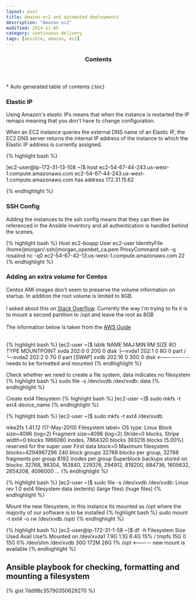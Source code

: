 ```yaml
---
layout: post
title: Amazon ec2 and automated deployments
description: "Amazon ec2"
modified: 2014-11-05
category: continuous-delivery
tags: [ansible, amazon, ec2]
---
```


<section id="table-of-contents" class="toc">
  <header>
    <h3>Contents</h3>
  </header>
<div id="drawer" markdown="1">
*  Auto generated table of contents
{:toc}
</div>
</section><!-- /#table-of-contents -->

### Elastic IP

Using Amazon's elastic IPs means that when the instance is restarted the IP remaps meaning that you don't have to change configuration.

When an EC2 instance queries the external DNS name of an Elastic IP, the EC2 DNS server returns the internal IP address of the instance to which the Elastic IP address is currently assigned.

{% highlight bash %}

[ec2-user@ip-172-31-13-108 ~]$ host ec2-54-67-44-243.us-west-1.compute.amazonaws.com
ec2-54-67-44-243.us-west-1.compute.amazonaws.com has address 172.31.15.62

{% endhighlight %}

### SSH Config

Adding the instances to the ssh config means that they can then be referenced in the Ansible inventory and all authentication is handled behind the scenes.

{% highlight bash %}
Host ec2-boapp
    User ec2-user
    IdentityFile /home/jmorgan/.ssh/jmorgan_openbet_ca.pem
    ProxyCommand ssh -q rosalind nc -q0 ec2-54-67-42-13.us-west-1.compute.amazonaws.com 22
{% endhighlight %}

### Adding an extra volume for Centos

Centos AMI images don't seem to preserve the volume information on startup. In addition the root volume is limited to 8GB.
<br/><br/>
I asked about this on [Stack Overflow](http://stackoverflow.com/questions/29539057/amazon-ec2-centos-6-spot-instance-root-volume). Currently the way i'm trying to fix it is to mount a second partition to /opt and leave the root as 8GB
<br/><br/>
The information below is taken from the [AWS Guide](http://docs.aws.amazon.com/AWSEC2/latest/UserGuide/ebs-using-volumes.html)
<br/><br/>

{% highlight bash %}
[ec2-user ~]$ lsblk
NAME    MAJ:MIN RM SIZE RO TYPE MOUNTPOINT
xvda    202:0    0  20G  0 disk
├─xvda1 202:1    0   8G  0 part /
└─xvda2 202:2    0   7G  0 part [SWAP]
xvdb    202:16   0  30G  0 disk    <----------- needs to be formatted and mounted
{% endhighlight %}

Check whether we need to create a file system, data indicates no filesystem
{% highlight bash %}
sudo file -s /dev/xvdb
/dev/xvdb: data
{% endhighlight %}

Create ext4 filesystem
{% highlight bash %}
[ec2-user ~]$ sudo mkfs -t ext4 device_name
{% endhighlight %}

{% highlight bash %}
[ec2-user ~]$ sudo mkfs -t ext4 /dev/xvdb

mke2fs 1.41.12 (17-May-2010)
Filesystem label=
OS type: Linux
Block size=4096 (log=2)
Fragment size=4096 (log=2)
Stride=0 blocks, Stripe width=0 blocks
1966080 inodes, 7864320 blocks
393216 blocks (5.00%) reserved for the super user
First data block=0
Maximum filesystem blocks=4294967296
240 block groups
32768 blocks per group, 32768 fragments per group
8192 inodes per group
Superblock backups stored on blocks:
	32768, 98304, 163840, 229376, 294912, 819200, 884736, 1605632, 2654208,
	4096000
...
{% endhighlight %}

{% highlight bash %}
[ec2-user ~]$ sudo file -s /dev/xvdb
/dev/xvdb: Linux rev 1.0 ext4 filesystem data (extents) (large files) (huge files)
{% endhighlight %}

Mount the new filesystem, in this instance its mounted as /opt where the majority of our software is to be installed
{% highlight bash %}
sudo mount -t ext4 -o rw /dev/xvdb /opt/
{% endhighlight %}

{% highlight bash %}
[ec2-user@ip-172-31-1-58 ~]$ df -h
Filesystem            Size  Used Avail Use% Mounted on
/dev/xvda1            7.9G  1.1G  6.4G  15% /
tmpfs                  15G     0   15G   0% /dev/shm
/dev/xvdb              30G  172M   28G   1% /opt          <----- new mount is available
{% endhighlight %}

## Ansible playbook for checking, formatting and mounting a filesystem
{% gist 7dd98c35790350629270 %}